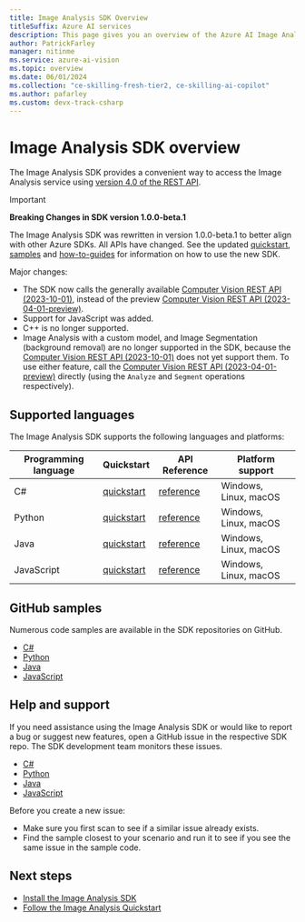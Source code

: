 ```yaml
---
title: Image Analysis SDK Overview
titleSuffix: Azure AI services
description: This page gives you an overview of the Azure AI Image Analysis SDK.
author: PatrickFarley
manager: nitinme
ms.service: azure-ai-vision
ms.topic: overview
ms.date: 06/01/2024
ms.collection: "ce-skilling-fresh-tier2, ce-skilling-ai-copilot"
ms.author: pafarley
ms.custom: devx-track-csharp
---
```


# Image Analysis SDK overview

The Image Analysis SDK provides a convenient way to access the Image Analysis service using [version 4.0 of the REST API](https://aka.ms/vision-4-0-ref).

> [!IMPORTANT]
> **Breaking Changes in SDK version 1.0.0-beta.1**
>
> The Image Analysis SDK was rewritten in version 1.0.0-beta.1 to better align with other Azure SDKs. All APIs have changed. See the updated [quickstart](/azure/ai-services/computer-vision/quickstarts-sdk/image-analysis-client-library-40), [samples](#github-samples) and [how-to-guides](/azure/ai-services/computer-vision/how-to/call-analyze-image-40) for information on how to use the new SDK.
>
> Major changes:
> - The SDK now calls the generally available [Computer Vision REST API (2023-10-01)](/rest/api/computervision/operation-groups?view=rest-computervision-2023-10-01), instead of the preview [Computer Vision REST API (2023-04-01-preview)](/rest/api/computervision/operation-groups?view=rest-computervision-2023-04-01-preview).
> - Support for JavaScript was added.
> - C++ is no longer supported.
> - Image Analysis with a custom model, and Image Segmentation (background removal) are no longer supported in the SDK, because the [Computer Vision REST API (2023-10-01)](/rest/api/computervision/operation-groups?view=rest-computervision-2023-10-01) does not yet support them. To use either feature, call the [Computer Vision REST API (2023-04-01-preview)](/rest/api/computervision/operation-groups?view=rest-computervision-2023-04-01-preview) directly (using the `Analyze` and `Segment` operations respectively).

## Supported languages

The Image Analysis SDK supports the following languages and platforms:

| Programming language | Quickstart | API Reference | Platform support |
|----------------------|------------|-----------|------------------|
| C# | [quickstart](../quickstarts-sdk/image-analysis-client-library-40.md?pivots=programming-language-csharp)  | [reference](https://aka.ms/azsdk/image-analysis/ref-docs/csharp) | Windows, Linux, macOS |
| Python | [quickstart](../quickstarts-sdk/image-analysis-client-library-40.md?pivots=programming-language-python) | [reference](https://aka.ms/azsdk/image-analysis/ref-docs/python) | Windows, Linux, macOS |
| Java | [quickstart](../quickstarts-sdk/image-analysis-client-library-40.md?pivots=programming-language-java) | [reference](https://aka.ms/azsdk/image-analysis/ref-docs/java) | Windows, Linux, macOS |
| JavaScript | [quickstart](../quickstarts-sdk/image-analysis-client-library-40.md?pivots=programming-language-js) | [reference](https://aka.ms/azsdk/image-analysis/ref-docs/js) | Windows, Linux, macOS |


## GitHub samples

Numerous code samples are available in the SDK repositories on GitHub.
- [C#](https://aka.ms/azsdk/image-analysis/samples/csharp)
- [Python](https://aka.ms/azsdk/image-analysis/samples/python)
- [Java](https://aka.ms/azsdk/image-analysis/samples/java)
- [JavaScript](https://aka.ms/azsdk/image-analysis/samples/js)


## Help and support

If you need assistance using the Image Analysis SDK or would like to report a bug or suggest new features, open a GitHub issue in the respective SDK repo. The SDK development team monitors these issues.
- [C#](https://github.com/Azure/azure-sdk-for-net/issues)
- [Python](https://github.com/Azure/azure-sdk-for-python/issues)
- [Java](https://github.com/Azure/azure-sdk-for-java/issues)
- [JavaScript](https://github.com/Azure/azure-sdk-for-js/issues)

Before you create a new issue:
* Make sure you first scan to see if a similar issue already exists.
* Find the sample closest to your scenario and run it to see if you see the same issue in the sample code.


## Next steps

- [Install the Image Analysis SDK](./install-sdk.md)
- [Follow the Image Analysis Quickstart](../quickstarts-sdk/image-analysis-client-library-40.md)
